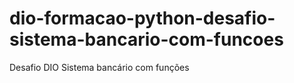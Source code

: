 # dio-formacao-python-desafio-sistema-bancario-com-funcoes
Desafio DIO Sistema bancário com funções
